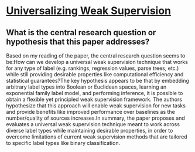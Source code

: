 # [Universalizing Weak Supervision](https://arxiv.org/abs/2112.03865)

## What is the central research question or hypothesis that this paper addresses?

Based on my reading of the paper, the central research question seems to be:How can we develop a universal weak supervision technique that works for any type of label (e.g. rankings, regression values, parse trees, etc.) while still providing desirable properties like computational efficiency and statistical guarantees?The key hypothesis appears to be that by embedding arbitrary label types into Boolean or Euclidean spaces, learning an exponential family label model, and performing inference, it is possible to obtain a flexible yet principled weak supervision framework. The authors hypothesize that this approach will enable weak supervision for new tasks and provide benefits like improved performance over baselines as the number/quality of sources increases.In summary, the paper proposes and evaluates a universal weak supervision technique meant to work across diverse label types while maintaining desirable properties, in order to overcome limitations of current weak supervision methods that are tailored to specific label types like binary classification.
